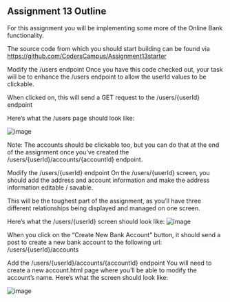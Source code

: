 ## Assignment 13 Outline
For this assignment you will be implementing some more of the Online Bank functionality.

The source code from which you should start building can be found via https://github.com/CodersCampus/Assignment13starter

Modify the /users endpoint
Once you have this code checked out, your task will be to enhance the /users endpoint to allow the userId values to be clickable.

When clicked on, this will send a GET request to the /users/{userId} endpoint

Here’s what the /users page should look like:

![image](https://github.com/TjacksWebDev/Assignment-13/assets/143833425/779c3ab0-7d71-4946-b59a-2ceced5fc233)



Note: The accounts should be clickable too, but you can do that at the end of the assignment once you’ve created the /users/{userId}/accounts/{accountId} endpoint.

 

Modify the /users/{userId} endpoint
On the /users/{userId} screen, you should add the address and account information and make the address information editable / savable.

This will be the toughest part of the assignment, as you’ll have three different relationships being displayed and managed on one screen.

Here’s what the /users/{userId} screen should look like:
![image](https://github.com/TjacksWebDev/Assignment-13/assets/143833425/0cbb922f-dfe9-48da-a3b9-9f18a35028b0)



When you click on the “Create New Bank Account” button, it should send a post to create a new bank account to the following url: /users/{userId}/accounts

 

Add the /users/{userId}/accounts/{accountId} endpoint
You will need to create a new account.html page where you’ll be able to modify the account’s name. Here’s what the screen should look like:

![image](https://github.com/TjacksWebDev/Assignment-13/assets/143833425/6dc7b153-5b8a-4c9f-8f5d-f9cf412e9e16)



 

 
